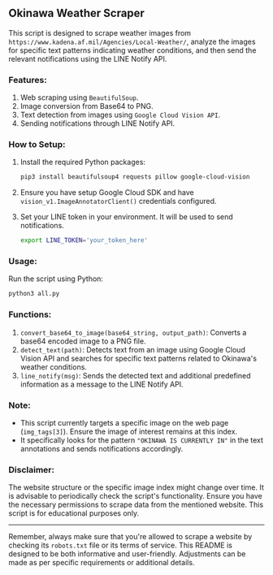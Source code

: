 
## Okinawa Weather Scraper

This script is designed to scrape weather images from `https://www.kadena.af.mil/Agencies/Local-Weather/`, analyze the images for specific text patterns indicating weather conditions, and then send the relevant notifications using the LINE Notify API.

### Features:

1. Web scraping using `BeautifulSoup`.
2. Image conversion from Base64 to PNG.
3. Text detection from images using `Google Cloud Vision API`.
4. Sending notifications through LINE Notify API.

### How to Setup:

1. Install the required Python packages:
    
    ```bash
    pip3 install beautifulsoup4 requests pillow google-cloud-vision
    ```
    
2. Ensure you have setup Google Cloud SDK and have `vision_v1.ImageAnnotatorClient()` credentials configured.
3. Set your LINE token in your environment. It will be used to send notifications.
    
    ```bash
    export LINE_TOKEN='your_token_here'
    ```
    

### Usage:

Run the script using Python:

```bash
python3 all.py
```

### Functions:

1. `convert_base64_to_image(base64_string, output_path)`: Converts a base64 encoded image to a PNG file.
2. `detect_text(path)`: Detects text from an image using Google Cloud Vision API and searches for specific text patterns related to Okinawa's weather conditions.
3. `line_notify(msg)`: Sends the detected text and additional predefined information as a message to the LINE Notify API.

### Note:

* This script currently targets a specific image on the web page (`img_tags[3]`). Ensure the image of interest remains at this index.
* It specifically looks for the pattern `"OKINAWA IS CURRENTLY IN"` in the text annotations and sends notifications accordingly.

### Disclaimer:

The website structure or the specific image index might change over time. It is advisable to periodically check the script's functionality. Ensure you have the necessary permissions to scrape data from the mentioned website. This script is for educational purposes only.



* * *

Remember, always make sure that you're allowed to scrape a website by checking its `robots.txt` file or its terms of service. This README is designed to be both informative and user-friendly. Adjustments can be made as per specific requirements or additional details.

